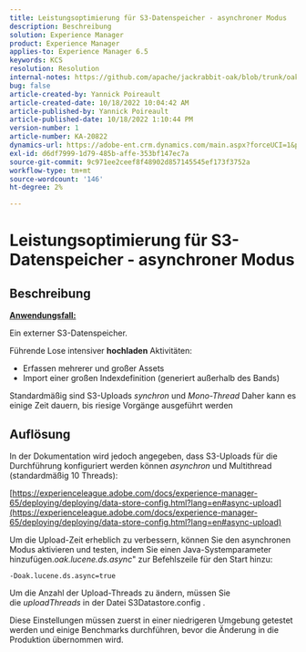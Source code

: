 ```yaml
---
title: Leistungsoptimierung für S3-Datenspeicher - asynchroner Modus
description: Beschreibung
solution: Experience Manager
product: Experience Manager
applies-to: Experience Manager 6.5
keywords: KCS
resolution: Resolution
internal-notes: https://github.com/apache/jackrabbit-oak/blob/trunk/oak-blob-plugins/src/main/java/org/apache/jackrabbit/oak/plugins/blob/AbstractSharedCachingDataStore.java#L250
bug: false
article-created-by: Yannick Poireault
article-created-date: 10/18/2022 10:04:42 AM
article-published-by: Yannick Poireault
article-published-date: 10/18/2022 1:10:44 PM
version-number: 1
article-number: KA-20822
dynamics-url: https://adobe-ent.crm.dynamics.com/main.aspx?forceUCI=1&pagetype=entityrecord&etn=knowledgearticle&id=9de13f48-cc4e-ed11-bba1-000d3a31576b
exl-id: d6df7999-1d79-485b-affe-353bf147ec7a
source-git-commit: 9c971ee2ceef8f48902d857145545ef173f3752a
workflow-type: tm+mt
source-wordcount: '146'
ht-degree: 2%

---
```


# Leistungsoptimierung für S3-Datenspeicher - asynchroner Modus

## Beschreibung


<u><b>Anwendungsfall:</b></u>

Ein externer S3-Datenspeicher.

Führende Lose intensiver <b>hochladen</b> Aktivitäten:

- Erfassen mehrerer und großer Assets
- Import einer großen Indexdefinition (generiert außerhalb des Bands)




Standardmäßig sind S3-Uploads *synchron* und *Mono-Thread* Daher kann es einige Zeit dauern, bis riesige Vorgänge ausgeführt werden


## Auflösung


In der Dokumentation wird jedoch angegeben, dass S3-Uploads für die Durchführung konfiguriert werden können *asynchron* und Multithread (standardmäßig 10 Threads):

[https://experienceleague.adobe.com/docs/experience-manager-65/deploying/deploying/data-store-config.html?lang=en#async-upload](https://experienceleague.adobe.com/docs/experience-manager-65/deploying/deploying/data-store-config.html?lang=en#async-upload)



Um die Upload-Zeit erheblich zu verbessern, können Sie den asynchronen Modus aktivieren und testen, indem Sie einen Java-Systemparameter hinzufügen.*oak.lucene.ds.async*&quot; zur Befehlszeile für den Start hinzu:


```
-Doak.lucene.ds.async=true
```


Um die Anzahl der Upload-Threads zu ändern, müssen Sie die *uploadThreads* in der Datei S3Datastore.config .



Diese Einstellungen müssen zuerst in einer niedrigeren Umgebung getestet werden und einige Benchmarks durchführen, bevor die Änderung in die Produktion übernommen wird.
